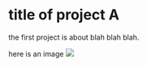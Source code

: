 # title of project A

the first project is about blah blah blah.

here is an image
![](https://github.com/leelacceber/projects/assets/images/bg.png)

